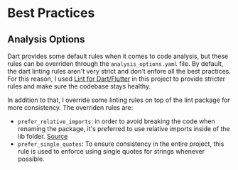 # Best Practices

## Analysis Options

Dart provides some default rules when it comes to code analysis, but these rules can be overriden through the `analysis_options.yaml` file.
By default, the dart linting rules aren't very strict and don't enfore all the best practices. For this reason, I used [Lint for Dart/Flutter](https://pub.dev/packages/lint) in this project to provide stricter rules and make sure the codebase stays healthy.

In addition to that, I override some linting rules on top of the lint package for more consistency. The overriden rules are:
- `prefer_relative_imports`: in order to avoid breaking the code when renaming the package, it's preferred to use relative imports inside of the lib folder. [Source](https://dart-lang.github.io/linter/lints/prefer_relative_imports.html)
- `prefer_single_quotes`: To ensure consistency in the entire project, this rule is used to enforce using single quotes for strings whenever possible.
